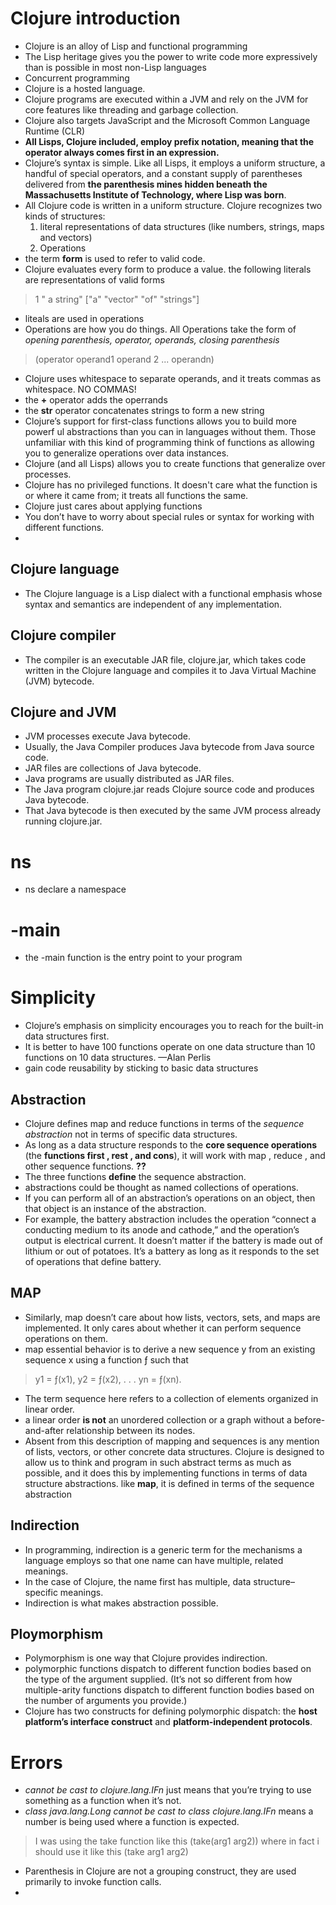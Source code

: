 # Clojure introduction 

- Clojure is an alloy of Lisp and functional programming
- The Lisp heritage gives you the power to write code more expressively than is possible in most non-Lisp languages
- Concurrent programming
- Clojure is a hosted language. 
- Clojure programs are executed within a JVM and rely on the JVM for core features like threading and garbage collection. 
- Clojure also targets JavaScript and the Microsoft Common Language Runtime (CLR)
- **All Lisps, Clojure included, employ prefix notation, meaning that the operator always comes first in an expression.**
- Clojure’s syntax is simple. Like all Lisps, it employs a uniform structure, a handful of special operators, and a constant supply of parentheses delivered from **the parenthesis mines hidden beneath the Massachusetts Institute of Technology, where Lisp was born**.
- All Clojure code is written in a uniform structure. Clojure recognizes two kinds of structures:
    1. literal representations of data structures (like numbers, strings, maps and vectors)
    2. Operations
- the term **form** is used to refer to valid code.
- Clojure evaluates every form to produce a value. the following literals are representations of valid forms
> 
> 1
> " a string"
> ["a" "vector" "of" "strings"]
>
- liteals are used in operations
- Operations are how you do things. All Operations take the form of *opening parenthesis, operator, operands, closing parenthesis*
>
> (operator operand1 operand 2 ... operandn)
>
- Clojure uses whitespace to separate operands, and it treats commas as whitespace. NO COMMAS!
- the **+** operator adds the operrands 
- the **str** operator concatenates strings to form a new string 
- Clojure’s support for first-class functions allows you to build more power­f ul abstractions than you can in languages without them. Those unfamiliar with this kind of programming think of functions as allowing you to generalize operations over data instances.
- Clojure (and all Lisps) allows you to create functions that generalize over processes.
- Clojure has no privileged functions. It doesn't care what the function is or where it came from; it treats all functions the same. 
- Clojure just cares about applying functions
- You don’t have to worry about special rules or syntax for working with different functions.
- 



## Clojure language
- The Clojure language is a Lisp dialect with a functional emphasis whose syntax and semantics are independent of any implementation. 

## Clojure compiler
- The compiler is an executable JAR file, clojure.jar, which takes code written in the Clojure language and compiles it to Java Virtual Machine (JVM) bytecode.

## Clojure and JVM
- JVM processes execute Java bytecode.
- Usually, the Java Compiler produces Java bytecode from Java source code.
- JAR files are collections of Java bytecode.
- Java programs are usually distributed as JAR files.
- The Java program clojure.jar reads Clojure source code and produces Java bytecode.
- That Java bytecode is then executed by the same JVM process already running clojure.jar.

# ns
- ns declare a namespace

# -main
- the -main function is the entry point to your program

# Simplicity 
- Clojure’s emphasis on simplicity encourages you to reach for the built-in data structures first.
- It is better to have 100 functions operate on one data structure than 10 functions on 10 data structures. —Alan Perlis
- gain code reusability by sticking to basic data structures


## Abstraction
- Clojure defines map and reduce functions in terms of the *sequence abstraction* not in terms of specific data structures.
- As long as a data structure responds to the **core sequence operations** (the **functions first , rest , and cons**), it will work with map , reduce , and other sequence functions. **??**
- The three functions **define** the sequence abstraction.
- abstractions could be thought as named collections of operations.
- If you can perform all of an abstraction’s operations on an object, then that object is an instance of the abstraction.
- For example, the battery abstraction includes the operation “connect a conducting medium to its anode and cathode,” and the operation’s output is electrical current. It doesn’t matter if the battery is made out of lithium or out of potatoes. It’s a battery as long as it responds to the set of operations that define battery.

## MAP
- Similarly, map doesn’t care about how lists, vectors, sets, and maps are implemented. It only cares about whether it can perform sequence operations on them.
- map essential behavior is to derive a new sequence y from an existing sequence x using a function ƒ such that 
> y1 = ƒ(x1), y2 = ƒ(x2), . . . yn = ƒ(xn).

- The term sequence here refers to a collection of elements organized in linear order.
- a linear order **is not** an unordered collection or a graph without a before-and-after relationship between its nodes.
- Absent from this description of mapping and sequences is any mention of lists, vectors, or other concrete data structures. Clojure is designed to allow us to think and program in such abstract terms as much as possible, and it does this by implementing functions in terms of data structure abstractions. like **map**, it is defined in terms of the sequence abstraction 


## Indirection 
- In programming, indirection is a generic term for the mechanisms a language employs so that one name can have multiple, related meanings.
- In the case of Clojure, the name first has multiple, data structure–specific meanings.
- Indirection is what makes abstraction possible.


## Ploymorphism
- Polymorphism is one way that Clojure provides indirection.
- polymorphic functions dispatch to different function bodies based on the type of the argument supplied. (It’s not so different from how multiple-arity functions dispatch to different function bodies based on the number of arguments you provide.)
- Clojure has two constructs for defining polymorphic dispatch: the **host platform’s interface construct** and **platform-independent protocols**.


# Errors
- *cannot be cast to clojure.lang.IFn* just means that you’re trying to use something as a function when it’s not.
- *class java.lang.Long cannot be cast to class clojure.lang.IFn* means a number is being used where a function is expected.
> I was using the take function like this (take(arg1 arg2)) where in fact i should use it like this (take arg1 arg2)
- Parenthesis in Clojure are not a grouping construct, they are used primarily to invoke function calls.
- 